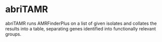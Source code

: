 # abriTAMR

abriTAMR runs AMRFinderPlus on a list of given isolates and collates the results into a table, separating genes identified into functionally relevant groups.


